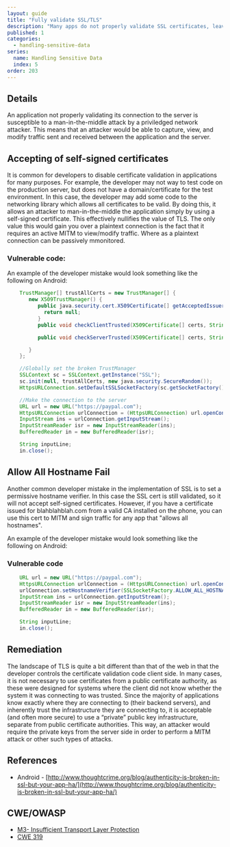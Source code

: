 ```yaml
---
layout: guide
title: "Fully validate SSL/TLS"
description: "Many apps do not properly validate SSL certificates, leaving them susceptible to man-in-the-middle attacks."
published: 1
categories:
  - handling-sensitive-data
series:
  name: Handling Sensitive Data
  index: 5
order: 203
---
```


## Details

An application not properly validating its connection to the server is susceptible to a man-in-the-middle attack by a priviledged network attacker.  This means that an attacker would be able to capture, view, and modify traffic sent and received between the application and the server.

## Accepting of self-signed certificates

It is common for developers to disable certificate validation in applications for many purposes.  For example, the developer may not way to test code on the production server, but does not have a domain/certificate for the test environment.  In this case, the developer may add some code to the networking library which allows all certificates to be valid.  By doing this, it allows an attacker to man-in-the-middle the application simply by using a self-signed certificate.  This effectively nullifies the value of TLS.  The only value this would gain you over a plaintext connection is the fact that it requires an active MITM to view/modify traffic.  Where as a plaintext connection can be passively mmonitored.

### Vulnerable code:
An example of the developer mistake would look something like the following on Android:

```java
    TrustManager[] trustAllCerts = new TrustManager[] {
       new X509TrustManager() {
          public java.security.cert.X509Certificate[] getAcceptedIssuers() {
            return null;
          }
          public void checkClientTrusted(X509Certificate[] certs, String authType) {  }

          public void checkServerTrusted(X509Certificate[] certs, String authType) {  }

       }
    };

    //Globally set the broken TrustManager
    SSLContext sc = SSLContext.getInstance("SSL");
    sc.init(null, trustAllCerts, new java.security.SecureRandom());
    HttpsURLConnection.setDefaultSSLSocketFactory(sc.getSocketFactory());

    //Make the connection to the server
    URL url = new URL("https://paypal.com");
    HttpsURLConnection urlConnection = (HttpsURLConnection) url.openConnection();
    InputStream ins = urlConnection.getInputStream();
    InputStreamReader isr = new InputStreamReader(ins);
    BufferedReader in = new BufferedReader(isr);

    String inputLine;
    in.close();
```

## Allow All Hostname Fail

Another common developer mistake in the implementation of SSL is to set a permissive hostname verifier.  In this case the SSL cert is still validated, so it will not accept self-signed certificates.  However, if you have a certificate issued for blahblahblah.com from a valid CA installed on the phone, you can use this cert to MITM and sign traffic for any app that "allows all hostnames".

An example of the developer mistake would look something like the following on Android:

### Vulnerable code

```java
    URL url = new URL("https://paypal.com");
    HttpsURLConnection urlConnection = (HttpsURLConnection) url.openConnection();
    urlConnection.setHostnameVerifier(SSLSocketFactory.ALLOW_ALL_HOSTNAME_VERIFIER);
    InputStream ins = urlConnection.getInputStream();
    InputStreamReader isr = new InputStreamReader(ins);
    BufferedReader in = new BufferedReader(isr);

    String inputLine;
    in.close();
```


## Remediation

The landscape of TLS is quite a bit different than that of the web in that the developer controls the certificate validation code client side. In many cases, it is not necessary to use certificates from a public certificate authority, as these were designed for systems where the client did not know whether the system it was connecting to was trusted. Since the majority of applications know exactly where they are connecting to (their backend servers), and inherently trust the infrastructure they are connecting to, it is acceptable (and often more secure) to use a “private” public key infrastructure, separate from public certificate authorities. This way, an attacker would require the private keys from the server side in order to perform a MITM attack or other such types of attacks.

## References

* Android - [http://www.thoughtcrime.org/blog/authenticity-is-broken-in-ssl-but-your-app-ha/](http://www.thoughtcrime.org/blog/authenticity-is-broken-in-ssl-but-your-app-ha/)

## CWE/OWASP

 * [M3- Insufficient Transport Layer Protection](https://www.owasp.org/index.php/Mobile_Top_10_2014-M3)
 * [CWE 319](http://cwe.mitre.org/data/definitions/319.html)
